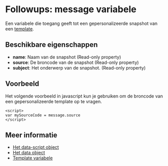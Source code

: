 # Followups: message variabele
Een variabele die toegang geeft tot een gepersonalizeerde snapshot van 
een [template](./followups-scripting-template).

## Beschikbare eigenschappen

* **name**: Naam van de snapshot (Read-only property)
* **source**: De broncode van de snapshot (Read-only property)
* **subject**: Het onderwerp van de snapshot. (Read-only property)

## Voorbeeld

Het volgende voorbeeld in javascript kun je gebruiken om de broncode van 
een gepersonalizeerde template op te vragen.

    <script> 
    var mySourceCode = message.source
    </script>

## Meer informatie
* [Het data-script object](./followups-scripting)
* [Het data object](./followups-scripting-data)
* [Template variabele](./followups-scripting-template)
